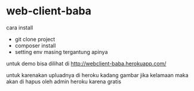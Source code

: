 # web-client-baba

cara install
- git clone project
- composer install
- setting env masing tergantung apinya

untuk demo bisa dilihat di http://webclient-baba.herokuapp.com/

untuk karenakan upluadnya di heroku kadang gambar jika kelamaan maka akan di hapus oleh admin heroku karena gratis
